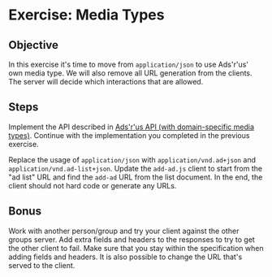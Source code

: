 Exercise: Media Types
=====================

Objective
---------

In this exercise it's time to move from `application/json` to use
Ads'r'us' own media type. We will also remove all URL generation from
the clients.  The server will decide which interactions that are
allowed.

Steps
-----

Implement the API described in [Ads'r'us API (with domain-specific media
types)](ads-r-us-api-with-specific-media-types.html). Continue
with the implementation you completed in the previous exercise.

Replace the usage of `application/json` with `application/vnd.ad+json`
and `application/vnd.ad-list+json`. Update the `add-ad.js` client to
start from the "ad list" URL and find the `add-ad` URL from the list
document. In the end, the client should not hard code or generate any
URLs.

Bonus
-----

Work with another person/group and try your client against the other
groups server. Add extra fields and headers to the responses to try to
get the other client to fail. Make sure that you stay within the
specification when adding fields and headers. It is also possible to
change the URL that's served to the client.
